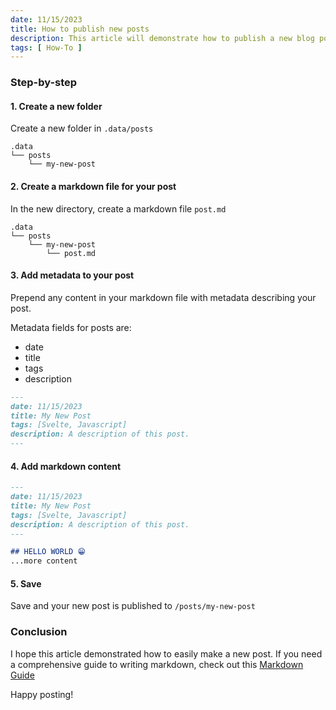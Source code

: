 ```yaml
---
date: 11/15/2023
title: How to publish new posts
description: This article will demonstrate how to publish a new blog post.
tags: [ How-To ]
---
```


### Step-by-step

#### 1. Create a new folder
Create a new folder in ```.data/posts```

```text
.data
└── posts
    └── my-new-post
```

#### 2. Create a markdown file for your post
In the new directory, create a markdown file ```post.md```

```text
.data
└── posts
    └── my-new-post
        └── post.md
```

#### 3. Add metadata to your post
Prepend any content in your markdown file with metadata describing your post.

Metadata fields for posts are:
* date
* title
* tags
* description

```markdown
---
date: 11/15/2023
title: My New Post
tags: [Svelte, Javascript]
description: A description of this post.
---
```

#### 4. Add markdown content
```markdown
---
date: 11/15/2023
title: My New Post
tags: [Svelte, Javascript]
description: A description of this post.
---

## HELLO WORLD 😁
...more content
```

#### 5. Save
Save and your new post is published to ```/posts/my-new-post```

### Conclusion
I hope this article demonstrated how to easily make a new post. If you need a comprehensive guide to writing markdown, check out this [Markdown Guide](/posts/markdown-guide)

Happy posting!